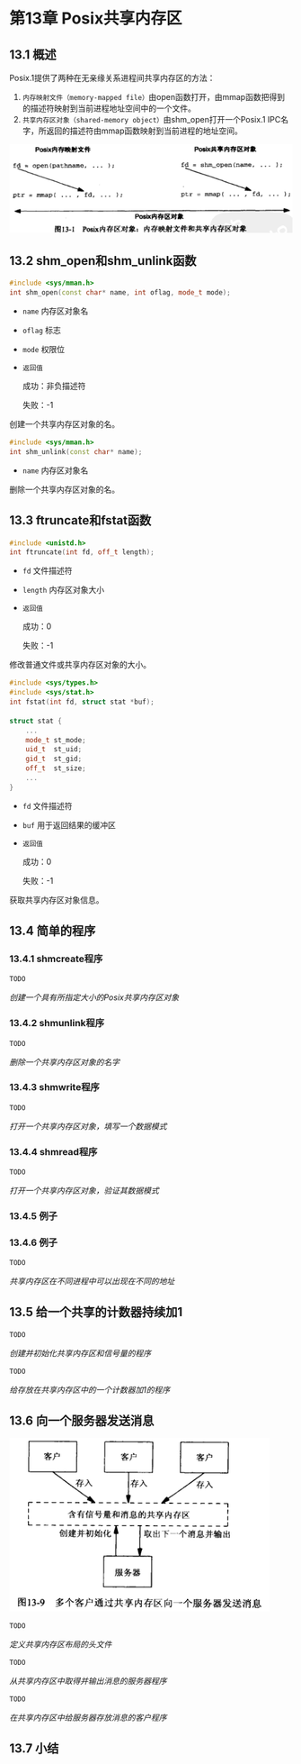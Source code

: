 # 第13章 Posix共享内存区



## 13.1 概述

Posix.1提供了两种在无亲缘关系进程间共享内存区的方法：

1. `内存映射文件（memory-mapped file）`由open函数打开，由mmap函数把得到的描述符映射到当前进程地址空间中的一个文件。
2. `共享内存区对象（shared-memory object）`由shm_open打开一个Posix.1 IPC名字，所返回的描述符由mmap函数映射到当前进程的地址空间。

![13_1](res/13_1.png)



## 13.2 shm_open和shm_unlink函数

```c++
#include <sys/mman.h>
int shm_open(const char* name, int oflag, mode_t mode);
```

- `name` 内存区对象名

- `oflag` 标志

- `mode` 权限位

- `返回值`

  成功：非负描述符

  失败：-1

创建一个共享内存区对象的名。

```c++
#include <sys/mman.h>
int shm_unlink(const char* name);
```

- `name` 内存区对象名

删除一个共享内存区对象的名。



## 13.3 ftruncate和fstat函数

```c++
#include <unistd.h>
int ftruncate(int fd, off_t length);
```

- `fd` 文件描述符

- `length` 内存区对象大小

- `返回值`

  成功：0

  失败：-1

修改普通文件或共享内存区对象的大小。

```c++
#include <sys/types.h>
#include <sys/stat.h>
int fstat(int fd, struct stat *buf);

struct stat {
    ...
    mode_t st_mode;
    uid_t  st_uid;
    gid_t  st_gid;
    off_t  st_size;
    ...
}
```

- `fd` 文件描述符

- `buf` 用于返回结果的缓冲区

- `返回值`

  成功：0

  失败：-1

获取共享内存区对象信息。



## 13.4 简单的程序

### 13.4.1 shmcreate程序

```c++
TODO
```

*创建一个具有所指定大小的Posix共享内存区对象*

### 13.4.2 shmunlink程序

```c++
TODO
```

*删除一个共享内存区对象的名字*

### 13.4.3 shmwrite程序

```c++
TODO
```

*打开一个共享内存区对象，填写一个数据模式*

### 13.4.4 shmread程序

```c++
TODO
```

*打开一个共享内存区对象，验证其数据模式*

### 13.4.5 例子

### 13.4.6 例子

```c++
TODO
```

*共享内存区在不同进程中可以出现在不同的地址*



## 13.5 给一个共享的计数器持续加1

```c++
TODO
```

*创建并初始化共享内存区和信号量的程序*

```c++
TODO
```

*给存放在共享内存区中的一个计数器加1的程序*



## 13.6 向一个服务器发送消息

![13_9](res/13_9.png)

```c++
TODO
```

*定义共享内存区布局的头文件*

```c++
TODO
```

*从共享内存区中取得并输出消息的服务器程序*

```c++
TODO
```

*在共享内存区中给服务器存放消息的客户程序*



## 13.7 小结

